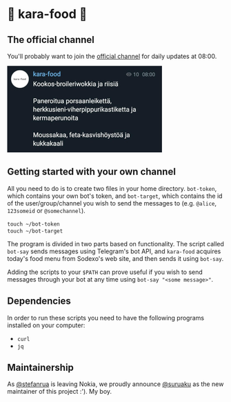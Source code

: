 # 🥒 kara-food 🥖

## The official channel

You'll probably want to join the [official channel](https://t.me/kara_food) for daily updates at 08:00.

![pic text](./screen_small.jpg)

## Getting started with your own channel

All you need to do is to create two files in your home directory. `bot-token`, which contains your own bot's token, and `bot-target`, which contains the id of the user/group/channel you wish to send the messages to (e.g. `@alice`, `123someid` or `@somechannel`).

```
touch ~/bot-token
touch ~/bot-target
```

The program is divided in two parts based on functionality. The script called `bot-say` sends messages using Telegram's bot API, and `kara-food` acquires today's food menu from Sodexo's web site, and then sends it using `bot-say`.

Adding the scripts to your `$PATH` can prove useful if you wish to send messages through your bot at any time using `bot-say "<some message>"`.

## Dependencies

In order to run these scripts you need to have the following programs installed on your computer:

- `curl`
- `jq`

## Maintainership

As [@stefanrua](https://github.com/stefanrua) is leaving Nokia, we proudly announce [@suruaku](https://github.com/suruaku) as the new maintainer of this project :'). My boy.

